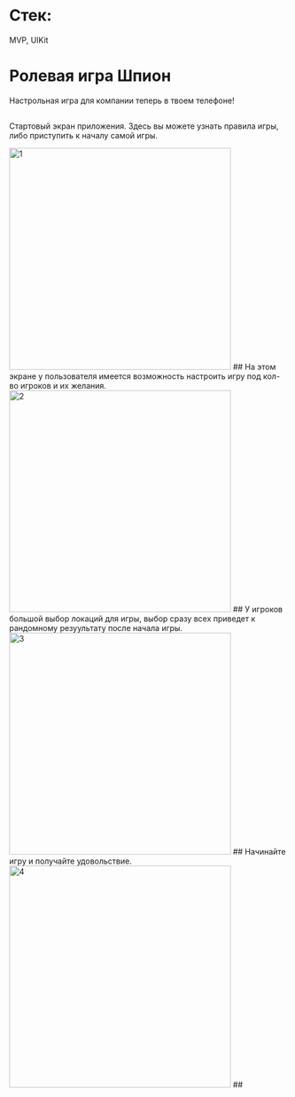 # Стек:
MVP, UIKit

# Ролевая игра Шпион
Настрольная игра для компании теперь в твоем телефоне!

##
Стартовый экран приложения. Здесь вы можете узнать правила игры, либо приступить к началу самой игры.

<img width="400" alt="1" src="https://github.com/Serzherio/Spy-game/blob/main/Spy-game/Screens/1.png"> 
##
На этом экране у пользователя имеется возможность настроить игру под кол-во игроков и их желания.

<img width="400" alt="2" src="https://github.com/Serzherio/Spy-game/blob/main/Spy-game/Screens/2.png"> 
##
У игроков большой выбор локаций для игры, выбор сразу всех приведет к рандомному резуультату после начала игры.

<img width="400" alt="3" src="https://github.com/Serzherio/Spy-game/blob/main/Spy-game/Screens/3.png"> 
##
Начинайте игру и получайте удовольствие.

<img width="400" alt="4" src="https://github.com/Serzherio/Spy-game/blob/main/Spy-game/Screens/4.png"> 
##


